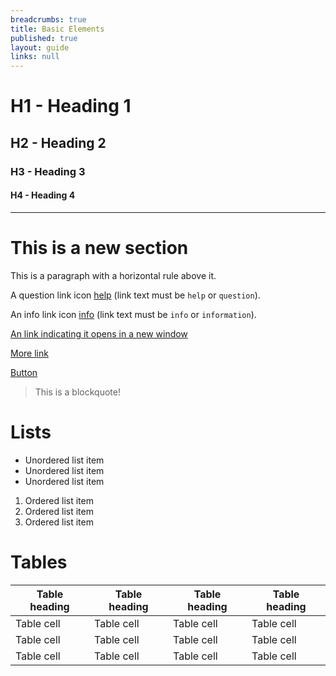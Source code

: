 ```yaml
---
breadcrumbs: true
title: Basic Elements
published: true
layout: guide
links: null
---
```


<h1>H1 - Heading 1</h1>

<h2>H2 - Heading 2</h2>

<h3>H3 - Heading 3</h3>

<h4>H4 - Heading 4</h4>

<hr />

# This is a new section

<p>This is a paragraph with a horizontal rule above it.</p>

<p>
  A question link icon <a class="ss-icon" href="http://example.org">help</a> (link text must be <code>help</code> or <code>question</code>).
</p>

<p>
  An info link icon <a class="ss-icon" href="http://example.org">info</a> (link text must be <code>info</code> or <code>information</code>).
</p>

<p>
  <a class="ss-redirect right" href="http://example.org" target="_blank">An link indicating it opens in a new window</a>
</p>

<p>
  <a class="more" href="http://example.org">More link</a>
</p>

<p>
  <a class="button" href="http://example.org">Button</a>
</p>

<blockquote>This is a blockquote!</blockquote>

<h1>Lists</h1>

<ul>
  <li>Unordered list item</li>
  <li>Unordered list item</li>
  <li>Unordered list item</li>
</ul>

<ol>
  <li>Ordered list item</li>
  <li>Ordered list item</li>
  <li>Ordered list item</li>
</ol>

<h1>Tables</h1>

<table>
  <thead>
    <tr>
      <th>Table heading</th>
      <th>Table heading</th>
      <th>Table heading</th>
      <th>Table heading</th>
    </tr>
  </thead>
  <tbody>
    <tr>
      <td>Table cell</td>
      <td>Table cell</td>
      <td>Table cell</td>
      <td>Table cell</td>
    </tr>
    <tr>
      <td>Table cell</td>
      <td>Table cell</td>
      <td>Table cell</td>
      <td>Table cell</td>
    </tr>
    <tr>
      <td>Table cell</td>
      <td>Table cell</td>
      <td>Table cell</td>
      <td>Table cell</td>
    </tr>
  </tbody>
</table>
